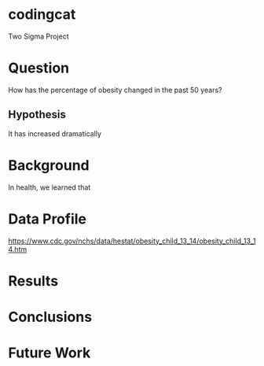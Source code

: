# codingcat
Two Sigma Project

# Question
How has the percentage of obesity changed in the past 50 years?

## Hypothesis
It has increased dramatically


# Background
In health, we learned that 

# Data Profile
https://www.cdc.gov/nchs/data/hestat/obesity_child_13_14/obesity_child_13_14.htm

# Results

# Conclusions

# Future Work
